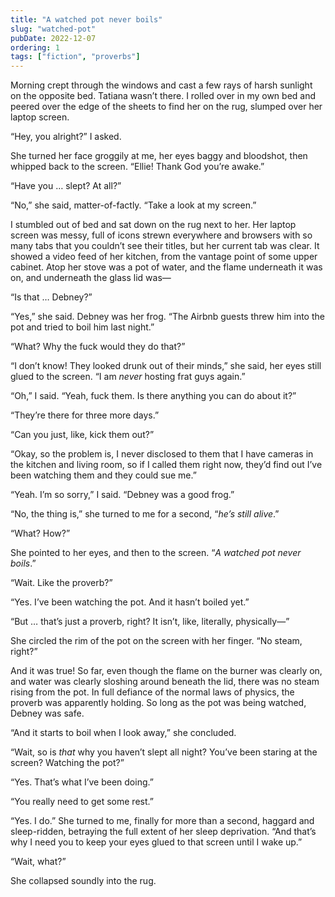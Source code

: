 ```yaml
---
title: "A watched pot never boils"
slug: "watched-pot"
pubDate: 2022-12-07
ordering: 1
tags: ["fiction", "proverbs"]
---
```


<span class="small-caps">Morning crept through the windows</span> and cast a few rays of harsh sunlight on the opposite bed. Tatiana wasn’t there. I rolled over in my own bed and peered over the edge of the sheets to find her on the rug, slumped over her laptop screen.

“Hey, you alright?” I asked.

She turned her face groggily at me, her eyes baggy and bloodshot, then whipped back to the screen. “Ellie! Thank God you’re awake.”

“Have you … slept? At all?”

“No,” she said, matter-of-factly. “Take a look at my screen.”

I stumbled out of bed and sat down on the rug next to her. Her laptop screen was messy, full of icons strewn everywhere and browsers with so many tabs that you couldn’t see their titles, but her current tab was clear. It showed a video feed of her kitchen, from the vantage point of some upper cabinet. Atop her stove was a pot of water, and the flame underneath it was on, and underneath the glass lid was—

“Is that … Debney?”

“Yes,” she said. Debney was her frog. “The Airbnb guests threw him into the pot and tried to boil him last night.”

“What? Why the fuck would they do that?”

“I don’t know! They looked drunk out of their minds,” she said, her eyes still glued to the screen. “I am _never_ hosting frat guys again.”

“Oh,” I said. “Yeah, fuck them. Is there anything you can do about it?” 

“They’re there for three more days.”

“Can you just, like, kick them out?”

“Okay, so the problem is, I never disclosed to them that I have cameras in the kitchen and living room, so if I called them right now, they’d find out I’ve been watching them and they could sue me.”

“Yeah. I’m so sorry,” I said. “Debney was a good frog.”

“No, the thing is,” she turned to me for a second, “_he’s still alive_.”

“What? How?”

She pointed to her eyes, and then to the screen. “_A watched pot never boils_.”

“Wait. Like the proverb?”

“Yes. I’ve been watching the pot. And it hasn’t boiled yet.”

“But … that’s just a proverb, right? It isn’t, like, literally, physically—”

She circled the rim of the pot on the screen with her finger. “No steam, right?”

And it was true! So far, even though the flame on the burner was clearly on, and water was clearly sloshing around beneath the lid, there was no steam rising from the pot. In full defiance of the normal laws of physics, the proverb was apparently holding. So long as the pot was being watched, Debney was safe.

“And it starts to boil when I look away,” she concluded.

“Wait, so is _that_ why you haven’t slept all night? You’ve been staring at the screen? Watching the pot?”

“Yes. That’s what I’ve been doing.”

“You really need to get some rest.”

“Yes. I do.” She turned to me, finally for more than a second, haggard and sleep-ridden, betraying the full extent of her sleep deprivation. “And that’s why I need you to keep your eyes glued to that screen until I wake up.”

“Wait, what?”

She collapsed soundly into the rug.
